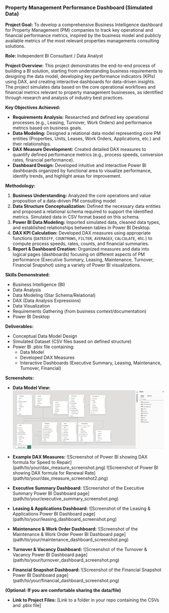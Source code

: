### Property Management Performance Dashboard (Simulated Data)

**Project Goal:** To develop a comprehensive Business Intelligence dashboard for Property Management (PM) companies to track key operational and financial performance metrics, inspired by the business model and publicly available metrics of the most relevant properties managements consulting solutions.

**Role:** Independent BI Consultant / Data Analyst

**Project Overview:**
This project demonstrates the end-to-end process of building a BI solution, starting from understanding business requirements to designing the data model, developing key performance indicators (KPIs) using DAX, and creating interactive dashboards for data-driven insights. The project simulates data based on the core operational workflows and financial metrics relevant to property management businesses, as identified through research and analysis of industry best practices.

**Key Objectives Achieved:**

*   **Requirements Analysis:** Researched and defined key operational processes (e.g., Leasing, Turnover, Work Orders) and performance metrics based on business goals.
*   **Data Modeling:** Designed a relational data model representing core PM entities (Properties, Units, Leases, Work Orders, Applications, etc.) and their relationships.
*   **DAX Measure Development:** Created detailed DAX measures to quantify defined performance metrics (e.g., process speeds, conversion rates, financial performance).
*   **Dashboard Design:** Developed intuitive and interactive Power BI dashboards organized by functional area to visualize performance, identify trends, and highlight areas for improvement.

**Methodology:**

1.  **Business Understanding:** Analyzed the core operations and value proposition of a data-driven PM consulting model
2.  **Data Structure Conceptualization:** Defined the necessary data entities and proposed a relational schema required to support the identified metrics. Simulated data in CSV format based on this schema.
3.  **Power BI Data Modeling:** Imported simulated data, cleaned data types, and established relationships between tables in Power BI Desktop.
4.  **DAX KPI Calculation:** Developed DAX measures using appropriate functions (`DATEDIFF`, `COUNTROWS`, `FILTER`, `AVERAGEX`, `CALCULATE`, etc.) to compute process speeds, rates, counts, and financial summaries.
5.  **Report & Dashboard Creation:** Organized measures and data into logical pages (dashboards) focusing on different aspects of PM performance (Executive Summary, Leasing, Maintenance, Turnover, Financial Snapshot) using a variety of Power BI visualizations.

**Skills Demonstrated:**

*   Business Intelligence (BI)
*   Data Analysis
*   Data Modeling (Star Schema/Relational)
*   DAX (Data Analysis Expressions)
*   Data Visualization
*   Requirements Gathering (from business context/documentation)
*   Power BI Desktop

**Deliverables:**

*   Conceptual Data Model Design
*   Simulated Dataset (CSV files based on defined structure)
*   Power BI .pbix file containing:
    *   Data Model
    *   Developed DAX Measures
    *   Interactive Dashboards (Executive Summary, Leasing, Maintenance, Turnover, Financial)

**Screenshots:**

*   **Data Model View:**
   ![Data Model View](Snapshots/Relations.png)

*   **Example DAX Measures:**
    ![Screenshot of Power BI showing DAX formula for Speed to Repair]
    (path/to/your/dax_measure_screenshot.png)
    ![Screenshot of Power BI showing DAX formula for Renewal Rate]
    (path/to/your/dax_measure_screenshot2.png)

*   **Executive Summary Dashboard:**
    ![Screenshot of the Executive Summary Power BI Dashboard page]
    (path/to/your/executive_summary_screenshot.png)

*   **Leasing & Applications Dashboard:**
    ![Screenshot of the Leasing & Applications Power BI Dashboard page]
    (path/to/your/leasing_dashboard_screenshot.png)

*   **Maintenance & Work Order Dashboard:**
    ![Screenshot of the Maintenance & Work Order Power BI Dashboard page]
    (path/to/your/maintenance_dashboard_screenshot.png)

*   **Turnover & Vacancy Dashboard:**
    ![Screenshot of the Turnover & Vacancy Power BI Dashboard page]
    (path/to/your/turnover_dashboard_screenshot.png)

*   **Financial Snapshot Dashboard:**
    ![Screenshot of the Financial Snapshot Power BI Dashboard page]
    (path/to/your/financial_dashboard_screenshot.png)

**(Optional: If you are comfortable sharing the data/file)**

*   **Link to Project Files:** [Link to a folder in your repo containing the CSVs and .pbix file]
